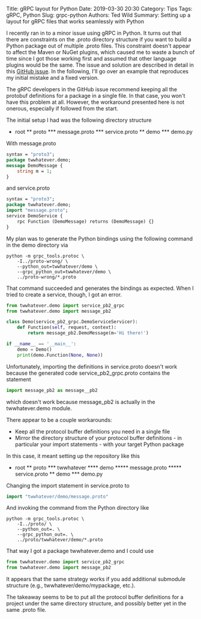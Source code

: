 Title: gRPC layout for Python
Date: 2019-03-30 20:30
Category: Tips
Tags: gRPC, Python
Slug: grpc-python
Authors: Ted Wild
Summary: Setting up a layout for gRPC files that works seamlessly with Python

I recently ran in to a minor issue using gRPC in Python.  It turns out
that there are constraints on the .proto directory structure if you
want to build a Python package out of multiple .proto files.  This
constraint doesn't appear to affect the Maven or NuGet plugins, which
caused me to waste a bunch of time since I got those working first and
assumed that other language plugins would be the same.  The issue and solution are
described in detail in this
[GitHub issue](https://github.com/protocolbuffers/protobuf/issues/1491).
In the following, I'll go over an example that reproduces my initial
mistake and a fixed version.

The gRPC developers in the GitHub issue recommend keeping
all the protobuf definitions for a package in a single file.  In that
case, you won't have this problem at all.  However, the workaround
presented here is not onerous, especially if followed from the start.

The initial setup I had was the following directory structure
* root
** proto
*** message.proto
*** service.proto
** demo
*** demo.py

With message.proto

````proto
syntax = "proto3";
package twwhatever.demo;
message DemoMessage {
    string m = 1;
}
````

and service.proto
````proto
syntax = "proto3";
package twwhatever.demo;
import "message.proto";
service DemoService {
    rpc Function (DemoMessage) returns (DemoMessage) {}
}
````

My plan was to generate the Python bindings using the following
command in the demo directory via 

````
python -m grpc_tools.protoc \
    -I../proto-wrong/ \
    --python_out=twwhatever/demo \
    --grpc_python_out=twwhatever/demo \
    ../proto-wrong/*.proto
````

That command succeeded and generates the bindings as expected.  When I
tried to create a service, though, I got an error.

````python
from twwhatever.demo import service_pb2_grpc
from twwhatever.demo import message_pb2

class Demo(service_pb2_grpc.DemoServiceServicer):
    def Function(self, request, context):
        return message_pb2.DemoMessage(m='Hi there!')

if __name__ == '__main__':
    demo = Demo()
    print(demo.Function(None, None))
````

Unfortunately, importing the definitions in service.proto doesn't
work because the generated code service_pb2_grpc.proto contains the statement

````python
import message_pb2 as message__pb2
````

which doesn't work because message_pb2 is actually in the twwhatever.demo module.

There appear to be a couple workarounds:
* Keep all the protocol buffer definitions you need in a single file
* Mirror the directory structure of your protocol buffer definitions - in particular your import statements - with your target Python package

In this case, it meant setting up the repository like this
* root
** proto
*** twwhatever
**** demo
***** message.proto
***** service.proto
** demo
*** demo.py

Changing the import statement in service.proto to

````proto
import "twwhatever/demo/message.proto" 
````

And invoking the command from the Python directory like

````
python -m grpc_tools.protoc \
    -I../proto/ \
    --python_out=. \
    --grpc_python_out=. \
    ../proto/twwhatever/demo/*.proto
````

That way I got a package twwhatever.demo and I could use

````python
from twwhatever.demo import service_pb2_grpc
from twwhatever.demo import message_pb2
````

It appears that the same strategy works if you add
additional submodule structure (e.g., twwhatever/demo/mypackage, etc.).

The takeaway seems to be to put all the protocol buffer definitions
for a project under the same directory structure, and possibly better
yet in the same .proto file.
